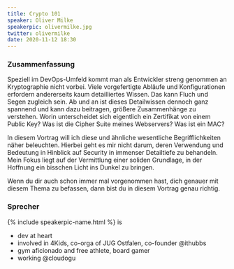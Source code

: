 ```yaml
---
title: Crypto 101
speaker: Oliver Milke
speakerpic: olivermilke.jpg
twitter: olivermilke
date: 2020-11-12 18:30
---
```


### Zusammenfassung

Speziell im DevOps-Umfeld kommt man als Entwickler streng genommen an Kryptographie nicht vorbei. Viele vorgefertigte Abläufe und Konfigurationen erfordern andererseits kaum detailliertes Wissen. Das kann Fluch und Segen zugleich sein. Ab und an ist dieses Detailwissen dennoch ganz spannend und kann dazu beitragen, größere Zusammenhänge zu verstehen. Worin unterscheidet sich eigentlich ein Zertifikat von einem Public Key? Was ist die Cipher Suite meines Webservers? Was ist ein MAC?

In diesem Vortrag will ich diese und ähnliche wesentliche Begrifflichkeiten näher beleuchten. Hierbei geht es mir nicht darum, deren Verwendung und Bedeutung in Hinblick auf Security in immenser Detailtiefe zu behandeln. Mein Fokus liegt auf der Vermittlung einer soliden Grundlage, in der Hoffnung ein bisschen Licht ins Dunkel zu bringen.

Wenn du dir auch schon immer mal vorgenommen hast, dich genauer mit diesem Thema zu befassen, dann bist du in diesem Vortrag genau richtig.


### Sprecher


{% include speakerpic-name.html %} is
* dev at heart
* involved in 4Kids, co-orga of JUG Ostfalen, co-founder @ithubbs
* gym aficionado and free athlete, board gamer
* working @cloudogu
